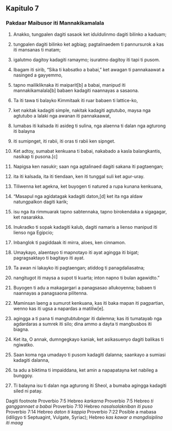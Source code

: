 Kapitulo 7
----------

### Pakdaar Maibusor iti Mannakikamalala

1. Anakko, tungpalen dagiti sasaok
   ket iduldulinmo dagiti bilinko a kaduam;
2. tungpalen dagiti bilinko ket agbiag;
   pagtalinaedem ti pannursurok a kas iti mansanas ti matam;
3. igalutmo dagitoy kadagiti ramaymo;
   isuratmo dagitoy iti tapi ti pusom.
4. Ibagam iti sirib, “Sika ti kabsatko a babai,” ket awagan ti pannakaawat a nasinged a gayyemmo,
5. tapno mailikliknaka iti maiparit[b] a babai, manipud iti mannakikamalala[b] babaen kadagiti naannayas a sasaona.

6. Ta iti tawa ti balayko
   Kimmitaak iti ruar babaen ti lattice-ko,
7. ket nakitak kadagiti simple, nakitak kadagiti agtutubo, maysa nga agtutubo a lalaki nga awanan iti pannakaawat,
8. lumabas iti kalsada iti asideg ti sulina, nga alaenna ti dalan nga agturong iti balayna
9. iti sumipnget, iti rabii, iti oras ti rabii ken sipnget.

10. Ket adtoy, sumabat kenkuana ti babai, nakabado a kasla balangkantis, nasikap ti pusona.[c]
11. Napigsa ken nasukir;
    saan nga agtalinaed dagiti sakana iti pagtaengan;
12. ita iti kalsada, ita iti tiendaan, ken iti tunggal suli ket agur-uray.
13. Tiliwenna ket agekna, ket buyogen ti natured a rupa kunana kenkuana,
14. “Masapul nga agidatagak kadagiti daton,[d] ket ita nga aldaw natungpalkon dagiti karik;
15. isu nga ita rimmuarak tapno sabtennaka, tapno birokendaka a sigagagar, ket nasarakka.
16. Inukradko ti sopak kadagiti kalub, dagiti namaris a lienso manipud iti lienso nga Egipcio;
17. Inbanglok ti pagiddaak iti mirra, aloes, ken cinnamon.
18. Umaykayo, alaentayo ti mapnotayo iti ayat agingga iti bigat;
    pagragsaktayo ti bagitayo iti ayat.
19. Ta awan ni lakayko iti pagtaengan;
    atiddog ti panagdaliasatna;
20. nangitugot iti maysa a supot ti kuarta;
    inton napno ti bulan agawidto.”

21. Buyogen ti adu a makagargari a panagsasao allukoyenna;
    babaen ti naannayas a panagsaona pilitenna.
22. Maminsan laeng a sumurot kenkuana, kas iti baka mapan iti pagpartian, wenno kas iti ugsa a napardas a matiliw[e].
23. agingga a ti pana ti mangtubtubngar iti dalemna;
    kas iti tumatayab nga agdardaras a sumrek iti silo;
    dina ammo a dayta ti mangbusbos iti biagna.

24. Ket ita, O annak, dumngegkayo kaniak, ket asikasuenyo dagiti balikas ti ngiwatko.
25. Saan koma nga umadayo ti pusom kadagiti dalanna;
    saankayo a sumiasi kadagiti dalanna,
26. ta adu a biktima ti impaiddana, ket amin a napapatayna ket nabileg a bunggoy.
27. Ti balayna isu ti dalan nga agturong iti Sheol, a bumaba agingga kadagiti siled ni patay.

Dagiti footnote
Proverbio 7:5 Hebreo *karkarna*
Proverbio 7:5 Hebreo *ti ganggannaet a babai*
Proverbio 7:10 Hebreo *nasalsalakniban iti puso*
Proverbio 7:14 Hebreo *daton ti kappia*
Proverbio 7:22 Posible a mabasa (idiligyo ti Septuagint, Vulgate, Syriac); Hebreo *kas kawar a mangdisiplina iti maag*